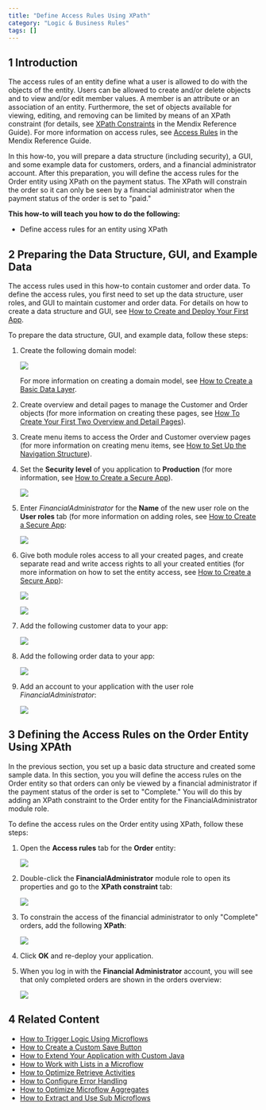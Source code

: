 ```yaml
---
title: "Define Access Rules Using XPath"
category: "Logic & Business Rules"
tags: []
---
```


## 1 Introduction

The access rules of an entity define what a user is allowed to do with the objects of the entity. Users can be allowed to create and/or delete objects and to view and/or edit member values. A member is an attribute or an association of an entity. Furthermore, the set of objects available for viewing, editing, and removing can be limited by means of an XPath constraint (for details, see [XPath Constraints](/refguide7/xpath-constraints) in the Mendix Reference Guide). For more information on access rules, see [Access Rules](/refguide7/access-rules) in the Mendix Reference Guide.

In this how-to, you will prepare a data structure (including security), a GUI, and some example data for customers, orders, and a financial administrator account. After this preparation, you will define the access rules for the Order entity using XPath on the payment status. The XPath will constrain the order so it can only be seen by a financial administrator when the payment status of the order is set to "paid."

**This how-to will teach you how to do the following:**

* Define access rules for an entity using XPath

## 2 Preparing the Data Structure, GUI, and Example Data

The access rules used in this how-to contain customer and order data. To define the access rules, you first need to set up the data structure, user roles, and GUI to maintain customer and order data. For details on how to create a data structure and GUI, see [How to Create and Deploy Your First App](../modeling-basics/create-and-deploy-your-first-app).

To prepare the data structure, GUI, and example data, follow these steps:

1. Create the following domain model:

    ![](attachments/18448705/18581378.png)

    For more information on creating a domain model, see [How to Create a Basic Data Layer](../data-models/create-a-basic-data-layer).
2. Create overview and detail pages to manage the Customer and Order objects (for more information on creating these pages, see [How To Create Your First Two Overview and Detail Pages](../ux/create-your-first-two-overview-and-detail-pages)).
3. Create menu items to access the Order and Customer overview pages (for more information on creating menu items, see [How to Set Up the Navigation Structure](../ux/setting-up-the-navigation-structure)).
4. Set the **Security level** of you application to **Production** (for more information, see [How to Create a Secure App](../security/create-a-secure-app)).

    ![](attachments/18448681/18581008.png)
    
5. Enter *FinancialAdministrator* for the **Name** of the new user role on the **User roles** tab (for more information on adding roles, see [How to Create a Secure App](../security/create-a-secure-app):

    ![](attachments/18448681/18581005.png)
6. Give both module roles access to all your created pages, and create separate read and write access rights to all your created entities (for more information on how to set the entity access, see [How to Create a Secure App](../security/create-a-secure-app)):

    ![](attachments/18448681/18580997.png)

    ![](attachments/18448681/18581003.png)

7. Add the following customer data to your app:

    ![](attachments/18448705/18581374.png)
8. Add the following order data to your app:

    ![](attachments/18448705/18581373.png)
9. Add an account to your application with the user role *FinancialAdministrator*:

    ![](attachments/18448681/18581002.png)

## 3 Defining the Access Rules on the Order Entity Using XPAth

In the previous section, you set up a basic data structure and created some sample data. In this section, you you will define the access rules on the Order entity so that orders can only be viewed by a financial administrator if the payment status of the order is set to "Complete." You will do this by adding an XPath constraint to the Order entity for the FinancialAdministrator module role.

To define the access rules on the Order entity using XPath, follow these steps:

1.  Open the **Access rules** tab for the **Order** entity:

    ![](attachments/18448681/18580996.png)

2.  Double-click the **FinancialAdministrator** module role to open its properties and go to the **XPath constraint** tab:

    ![](attachments/18448681/18581000.png)
    
3.  To constrain the access of the financial administrator to only "Complete" orders, add the following **XPath**:

    ![](attachments/18448681/18580995.png)

4. Click **OK** and re-deploy your application.
5.  When you log in with the **Financial Administrator** account, you will see that only completed orders are shown in the orders overview:

    ![](attachments/18448681/18580994.png)

## 4 Related Content

* [How to Trigger Logic Using Microflows](triggering-logic-using-microflows)
* [How to Create a Custom Save Button](create-a-custom-save-button)
* [How to Extend Your Application with Custom Java](extending-your-application-with-custom-java)
* [How to Work with Lists in a Microflow](working-with-lists-in-a-microflow)
* [How to Optimize Retrieve Activities](optimizing-retrieve-activities)
* [How to Configure Error Handling](set-up-error-handling)
* [How to Optimize Microflow Aggregates](optimizing-microflow-aggregates)
* [How to Extract and Use Sub Microflows](extract-and-use-sub-microflows)
